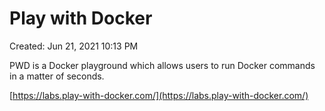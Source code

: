 # Play with Docker

Created: Jun 21, 2021 10:13 PM

PWD is a Docker playground which allows users to run Docker commands in a matter of seconds.

[https://labs.play-with-docker.com/](https://labs.play-with-docker.com/)